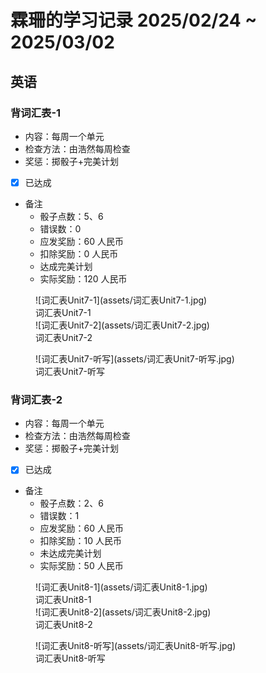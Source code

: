 # 霖珊的学习记录 2025/02/24 ~ 2025/03/02

## 英语

### 背词汇表-1

- 内容：每周一个单元
- 检查方法：由浩然每周检查
- 奖惩：掷骰子+完美计划

- [X] 已达成

- 备注
  - 骰子点数：5、6
  - 错误数：0
  - 应发奖励：60 人民币
  - 扣除奖励：0 人民币
  - 达成完美计划
  - 实际奖励：120 人民币

<figure markdown>
  ![词汇表Unit7-1](assets/词汇表Unit7-1.jpg)
  <figcaption><div class=normal_font>词汇表Unit7-1<div></figcaption>
  ![词汇表Unit7-2](assets/词汇表Unit7-2.jpg)
  <figcaption><div class=normal_font>词汇表Unit7-2<div></figcaption>
</figure>


<figure markdown>
  ![词汇表Unit7-听写](assets/词汇表Unit7-听写.jpg)
  <figcaption><div class=normal_font>词汇表Unit7-听写<div></figcaption>
</figure>

### 背词汇表-2

- 内容：每周一个单元
- 检查方法：由浩然每周检查
- 奖惩：掷骰子+完美计划

- [X] 已达成

- 备注
  - 骰子点数：2、6
  - 错误数：1
  - 应发奖励：60 人民币
  - 扣除奖励：10 人民币
  - 未达成完美计划
  - 实际奖励：50 人民币

<figure markdown>
  ![词汇表Unit8-1](assets/词汇表Unit8-1.jpg)
  <figcaption><div class=normal_font>词汇表Unit8-1<div></figcaption>
  ![词汇表Unit8-2](assets/词汇表Unit8-2.jpg)
  <figcaption><div class=normal_font>词汇表Unit8-2<div></figcaption>
</figure>


<figure markdown>
  ![词汇表Unit8-听写](assets/词汇表Unit8-听写.jpg)
  <figcaption><div class=normal_font>词汇表Unit8-听写<div></figcaption>
</figure>


<style>
    .normal_font {
        font-style: normal;
    }
</style>
